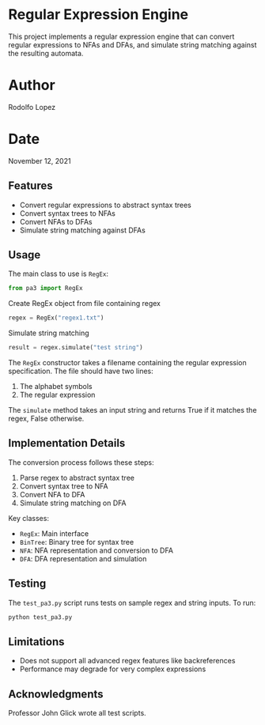 # Regular Expression Engine

This project implements a regular expression engine that can convert regular expressions to NFAs and DFAs, and simulate string matching against the resulting automata.

# Author

Rodolfo Lopez

# Date

November 12, 2021

## Features

- Convert regular expressions to abstract syntax trees
- Convert syntax trees to NFAs
- Convert NFAs to DFAs
- Simulate string matching against DFAs

## Usage

The main class to use is `RegEx`:

```python
from pa3 import RegEx
```

Create RegEx object from file containing regex

```python
regex = RegEx("regex1.txt")
```

Simulate string matching

```python
result = regex.simulate("test string")
```

The `RegEx` constructor takes a filename containing the regular expression specification. The file should have two lines:

1. The alphabet symbols
2. The regular expression

The `simulate` method takes an input string and returns True if it matches the regex, False otherwise.

## Implementation Details

The conversion process follows these steps:

1. Parse regex to abstract syntax tree
2. Convert syntax tree to NFA
3. Convert NFA to DFA
4. Simulate string matching on DFA

Key classes:

- `RegEx`: Main interface
- `BinTree`: Binary tree for syntax tree
- `NFA`: NFA representation and conversion to DFA
- `DFA`: DFA representation and simulation

## Testing

The `test_pa3.py` script runs tests on sample regex and string inputs. To run:

```bash
python test_pa3.py
```

## Limitations

- Does not support all advanced regex features like backreferences
- Performance may degrade for very complex expressions

## Acknowledgments

Professor John Glick wrote all test scripts.
